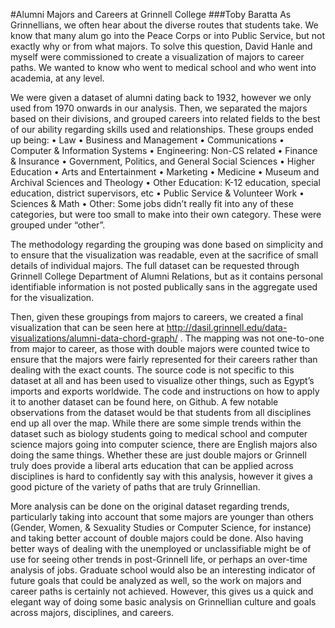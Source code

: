 #Alumni Majors and Careers at Grinnell College
###Toby Baratta
As Grinnellians, we often hear about the diverse routes that students take. We know that many alum go into the Peace Corps or into Public Service, but not exactly why or from what majors. To solve this question, David Hanle and myself were commissioned to create a visualization of majors to career paths.  We wanted to know who went to medical school and who went into academia, at any level. 

We were given a dataset of alumni dating back to 1932, however we only used from 1970 onwards in our analysis. Then, we separated the majors based on their divisions, and grouped careers into related fields to the best of our ability regarding skills used and relationships.  These groups ended up being:
•	Law
•	Business and Management
•	Communications
•	Computer & Information Systems
•	Engineering: Non-CS related
•	Finance & Insurance
•	Government, Politics, and General Social Sciences
•	Higher Education
•	Arts and Entertainment
•	Marketing
•	Medicine
•	Museum and Archival Sciences and Theology
•	Other Education: K-12 education, special education, district supervisors, etc
•	Public Service & Volunteer Work
•	Sciences & Math 
•	Other: Some jobs didn’t really fit into any of these categories, but were too small to make into their own category. These were grouped under “other”. 

The methodology regarding the grouping was done based on simplicity and to ensure that the visualization was readable, even at the sacrifice of small details of individual majors. The full dataset can be requested through Grinnell College Department of Alumni Relations, but as it contains personal identifiable information is not posted publically sans in the aggregate used for the visualization.

Then, given these groupings from majors to careers, we created a final visualization that can be seen here at http://dasil.grinnell.edu/data-visualizations/alumni-data-chord-graph/ . The mapping was not one-to-one from major to career, as those with double majors were counted twice to ensure that the majors were fairly represented for their careers rather than dealing with the exact counts. The source code is not specific to this dataset at all and has been used to visualize other things, such as Egypt’s imports and exports worldwide. The code and instructions on how to apply it to another dataset can be found here, on Github.
A few notable observations from the dataset would be that students from all disciplines end up all over the map. While there are some simple trends within the dataset such as biology students going to medical school and computer science majors going into computer science, there are English majors also doing the same things. Whether these are just double majors or Grinnell truly does provide a liberal arts education that can be applied across disciplines is hard to confidently say with this analysis, however it gives a good picture of the variety of paths that are truly Grinnellian.

More analysis can be done on the original dataset regarding trends, particularly taking into account that some majors are younger than others (Gender, Women, & Sexuality Studies or Computer Science, for instance) and taking better account of double majors could be done. Also having better ways of dealing with the unemployed or unclassifiable might be of use for seeing other trends in post-Grinnell life, or perhaps an over-time analysis of jobs. Graduate school would also be an interesting indicator of future goals that could be analyzed as well, so the work on majors and career paths is certainly not achieved. However, this gives us a quick and elegant way of doing some basic analysis on Grinnellian culture and goals across majors, disciplines, and careers. 
